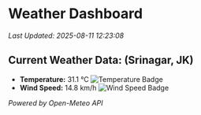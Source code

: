 
# Weather Dashboard

_Last Updated: 2025-08-11 12:23:08_

## Current Weather Data: (Srinagar, JK)
- **Temperature:** 31.1 °C ![Temperature Badge](https://img.shields.io/badge/Temperature-High%20Temp-orange)
- **Wind Speed:** 14.8 km/h ![Wind Speed Badge](https://img.shields.io/badge/Wind%20Speed-Light%20Wind-blue)

*Powered by Open-Meteo API*
